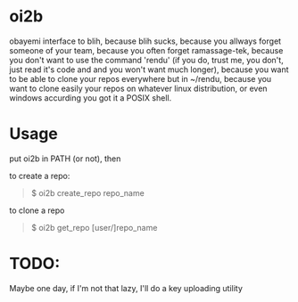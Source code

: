 oi2b
====


obayemi interface to blih, because blih sucks, because you allways forget
someone of your team, because you often forget ramassage-tek, because you
don't want to use the command 'rendu' (if you do, trust me, you don't, just
read it's code and and you won't want much longer), because you
want to be able to clone your repos everywhere but in ~/rendu, because you
want to clone easily your repos on whatever linux distribution, or even
windows accurding you got it a POSIX shell.


# Usage
put oi2b in PATH (or not), then

to create a repo:
>	$ oi2b create_repo repo_name

to clone a repo
>	$ oi2b get_repo [user/]repo_name


# TODO:
Maybe one day, if I'm not that lazy, I'll do a key uploading utility
